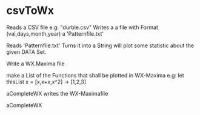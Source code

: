 # csvToWx

Reads a CSV file e.g: "durble.csv"
Writes a a file with Format (val,days,month,year) a 'Patternfile.txt'

Reads 'Patternfile.txt'
Turns it into a String will plot some statistic about the given DATA Set.

Write a WX.Maxima file

make a List of the Functions that shall be plotted in WX-Maxima
e.g: let thisList x = [x,x+x,x^2]
     ->               [1,2,3]
 
 aCompleteWX writes the WX-Maximafile
 
 aCompleteWX 
